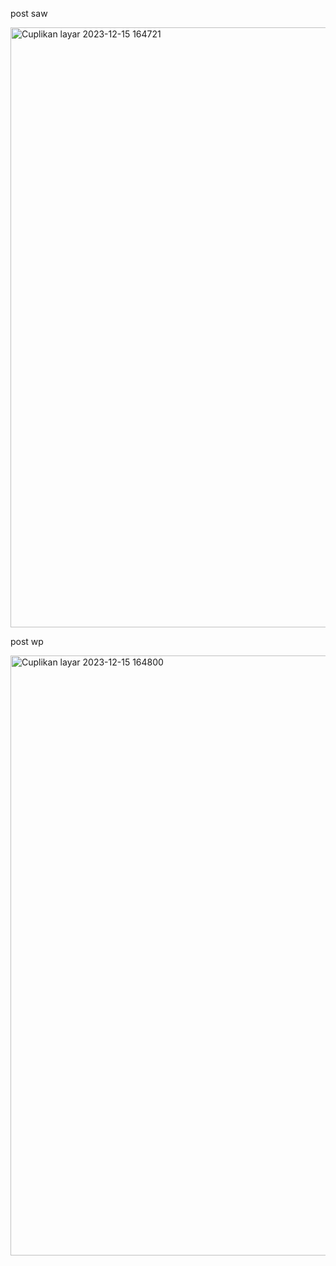 post saw

<img width="960" alt="Cuplikan layar 2023-12-15 164721" src="https://github.com/Dikysyafitra/DIKY_UAS_SPK/assets/138579273/ddc83a8d-a473-4a32-8001-10afea071b30">

post wp

<img width="960" alt="Cuplikan layar 2023-12-15 164800" src="https://github.com/Dikysyafitra/DIKY_UAS_SPK/assets/138579273/88e1dfb8-d099-4faa-899c-a990a477a9f2">
